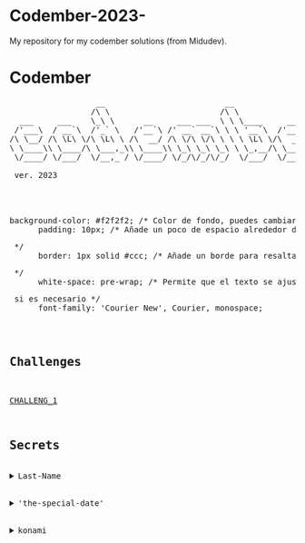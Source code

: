 # Codember-2023-
My repository for my codember solutions (from Midudev).

# Codember

<pre>
                  __                         __
                 /\ \                       /\ \
  ___     ___    \_\ \      __     ___ ___  \ \ \____     __    _ __
 /'___\  / __`\  /'_` \   /'__`\ /' __` __`\ \ \ '__`\  /'__`\ /\`'__\
/\ \__/ /\ \L\ \/\ \L\ \ /\  __/ /\ \/\ \/\ \ \ \ \L\ \/\  __/ \ \ \/
\ \____\\ \____/\ \___,_\\ \____\\ \_\ \_\ \_\ \ \_,__/\ \____\ \ \_\
 \/____/ \/___/  \/__,_ / \/____/ \/_/\/_/\/_/  \/___/  \/____/  \/_/
				
 ver. 2023




background-color: #f2f2f2; /* Color de fondo, puedes cambiar esto a tu preferencia */
      padding: 10px; /* Añade un poco de espacio alrededor del texto dentro de <pre> */
      border: 1px solid #ccc; /* Añade un borde para resaltar el área <pre> */
      white-space: pre-wrap; /* Permite que el texto se ajuste y envuelva dentro del <pre> si es necesario */
      font-family: 'Courier New', Courier, monospace;
</pre>

## Challenges

[CHALLENG_1](https://github.com/Pereirooo/Codember-2023-/blob/main/ContarPalabras.c)


## Secrets

<details>
	<summary>Last-Name</summary>
	<code>submit RAUCH</code>
</details>


<details>
	<summary>'the-special-date'</summary>
	<code>submit 2023-12-01</code>
</details>


<details>
	<summary>konami</summary>
	<code>Up Up Down Down Left Right Left Right b a</code>
</details>
